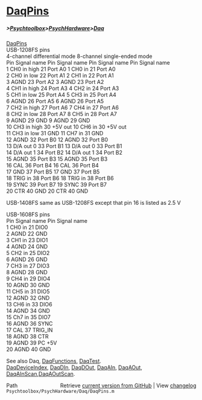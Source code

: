 # [DaqPins](DaqPins)
##### >[Psychtoolbox](Psychtoolbox)>[PsychHardware](PsychHardware)>[Daq](Daq)

 [DaqPins](DaqPins)   
 USB-1208FS pins   
 4-channel differential mode         8-channel single-ended mode  
 Pin Signal name  Pin Signal name    Pin Signal name  Pin Signal name  
  1  CH0 in high  21  Port A0         1  CH0 in       21  Port A0  
  2  CH0 in low   22  Port A1         2  CH1 in       22  Port A1  
  3  AGND         23  Port A2         3  AGND         23  Port A2  
  4  CH1 in high  24  Port A3         4  CH2 in       24  Port A3  
  5  CH1 in low   25  Port A4         5  CH3 in       25  Port A4  
  6  AGND         26  Port A5         6  AGND         26  Port A5  
  7  CH2 in high  27  Port A6         7  CH4 in       27  Port A6  
  8  CH2 in low   28  Port A7         8  CH5 in       28  Port A7  
  9  AGND         29  GND             9  AGND         29  GND  
 10  CH3 in high  30  +5V out        10  CH6 in       30  +5V out  
 11  CH3 in low   31  GND            11  CH7 in       31  GND  
 12  AGND         32  Port B0        12  AGND         32  Port B0  
 13  D/A out 0    33  Port B1        13  D/A out 0    33  Port B1  
 14  D/A out 1    34  Port B2        14  D/A out 1    34  Port B2  
 15  AGND         35  Port B3        15  AGND         35  Port B3  
 16  CAL          36  Port B4        16  CAL          36  Port B4  
 17  GND          37  Port B5        17  GND          37  Port B5  
 18  TRIG in      38  Port B6        18  TRIG in      38  Port B6  
 19  SYNC         39  Port B7        19  SYNC         39  Port B7  
 20  CTR          40  GND            20  CTR          40  GND  
  
USB-1408FS same as USB-1208FS except that pin 16 is listed as 2.5 V   
  
 USB-1608FS pins   
 Pin Signal name  Pin Signal name  
  1  CH0 in       21  DIO0  
  2  AGND         22  GND  
  3  CH1 in       23  DIO1  
  4  AGND         24  GND  
  5  CH2 in       25  DIO2  
  6  AGND         26  GND  
  7  CH3 in       27  DIO3  
  8  AGND         28  GND  
  9  CH4 in       29  DIO4  
 10  AGND         30  GND  
 11  CH5 in       31  DIO5  
 12  AGND         32  GND  
 13  CH6 in       33  DIO6  
 14  AGND         34  GND  
 15  Ch7 in       35  DIO7  
 16  AGND         36  SYNC  
 17  CAL          37  TRIG\_IN  
 18  AGND         38  CTR  
 19  AGND         39  PC +5V  
 20  AGND         40  GND  
  
 See also Daq, [DaqFunctions](DaqFunctions), [DaqTest](DaqTest).  
 [DaqDeviceIndex](DaqDeviceIndex), [DaqDIn](DaqDIn), [DaqDOut](DaqDOut), [DaqAIn](DaqAIn), [DaqAOut](DaqAOut), [DaqAInScan](DaqAInScan),[DaqAOutScan](DaqAOutScan).  




<div class="code_header" style="text-align:right;">
  <span style="float:left;">Path&nbsp;&nbsp;</span> <span class="counter">Retrieve <a href=
  "https://raw.github.com/Psychtoolbox-3/Psychtoolbox-3/beta/Psychtoolbox/PsychHardware/Daq/DaqPins.m">current version from GitHub</a> | View <a href=
  "https://github.com/Psychtoolbox-3/Psychtoolbox-3/commits/beta/Psychtoolbox/PsychHardware/Daq/DaqPins.m">changelog</a></span>
</div>
<div class="code">
  <code>Psychtoolbox/PsychHardware/Daq/DaqPins.m</code>
</div>

